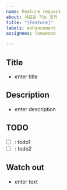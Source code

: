 ```yaml
---
name: Feature request
about: 새로운 기능 정의
title: "[Feature]"
labels: enhancement
assignees: leewoooo

---
```


## Title

- enter title

## Description

- enter description

## TODO

- [ ] : todo1
- [ ] : todo2

## Watch out 

- enter text
